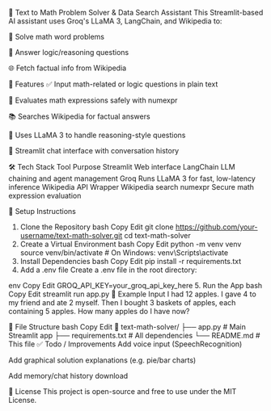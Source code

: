 🧮 Text to Math Problem Solver & Data Search Assistant
This Streamlit-based AI assistant uses Groq's LLaMA 3, LangChain, and Wikipedia to:

🔢 Solve math word problems

🧠 Answer logic/reasoning questions

🌐 Fetch factual info from Wikipedia

🚀 Features
✅ Input math-related or logic questions in plain text

🧮 Evaluates math expressions safely with numexpr

📚 Searches Wikipedia for factual answers

🧠 Uses LLaMA 3 to handle reasoning-style questions

💬 Streamlit chat interface with conversation history

🛠️ Tech Stack
Tool	Purpose
Streamlit	Web interface
LangChain	LLM chaining and agent management
Groq	Runs LLaMA 3 for fast, low-latency inference
Wikipedia API Wrapper	Wikipedia search
numexpr	Secure math expression evaluation

🔑 Setup Instructions
1. Clone the Repository
bash
Copy
Edit
git clone https://github.com/your-username/text-math-solver.git
cd text-math-solver
2. Create a Virtual Environment
bash
Copy
Edit
python -m venv venv
source venv/bin/activate  # On Windows: venv\Scripts\activate
3. Install Dependencies
bash
Copy
Edit
pip install -r requirements.txt
4. Add a .env file
Create a .env file in the root directory:

env
Copy
Edit
GROQ_API_KEY=your_groq_api_key_here
5. Run the App
bash
Copy
Edit
streamlit run app.py
🧪 Example Input
I had 12 apples. I gave 4 to my friend and ate 2 myself. Then I bought 3 baskets of apples, each containing 5 apples.
How many apples do I have now?

📂 File Structure
bash
Copy
Edit
📁 text-math-solver/
├── app.py               # Main Streamlit app
├── requirements.txt     # All dependencies
└── README.md            # This file
✅ Todo / Improvements
 Add voice input (SpeechRecognition)

 Add graphical solution explanations (e.g. pie/bar charts)

 Add memory/chat history download

📜 License
This project is open-source and free to use under the MIT License.

